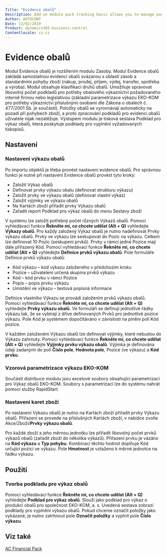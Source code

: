 ```yaml
---
Title: "Evidence obalů"
Description: Add-on module pack tracking basic allows you to manage packs.
Author: AUTOCONT
Date: 13/02/2019
Product: dynamics365-business-central
Contentlocale: cs-cz
---
```


# <a name="ac-fp-pack-tracking-basic"></a>Evidence obalů

Modul Evidence obalů je rozšířením modulu Zásoby.
Modul Evidence obalů zakládá samostatnou evidenci obalů svázanou s oblastí zásob a standardními pohyby zboží (nákup, prodej, příjem, výdej, transfer, spotřeba a výroba). 
Modul obsahuje klasifikaci druhů obalů. Umožňuje spravovat libovolný počet podkladů pro potřeby obalového výkaznictví požadovaného interně firmou nebo legislativou (základní parametrizace výkazu EKO-KOM pro potřeby výkaznictví příslušnými osobami dle Zákona o obalech č. 477/2001 Sb. je součástí). 
Položky obalů se vyrovnávají automaticky na pozadí při pohybech zboží, a proto zpracování podkladů pro evidenci obalů uživatele nijak nezatěžuje. Výstupem modulu je tisková sestava Podklad pro výkaz obalů, která poskytuje podklady pro vyplnění vyžadovaných tiskopisů.


## Nastavení

### Nastavení výkazu obalů

Po importu objektů je třeba provést nastavení evidence obalů.
Pro správnou funkci je nutné při nastavení Evidence obalů provést tyto kroky:
* Založit Výkaz obalů
* Definovat prvky výkazu obalu (definovat strukturu výkazu)
* Založit prvky ve výkazu obalů (definovat vlastní výkaz)
* Založit výjimky ve výkazu obalů
* Na Kartách zboží přiřadit prvky Výkazu obalů
* Zařadit report Podklad pro výkaz obalů do menu Sestavy zboží

V systému lze založit potřebný počet různých Výkazů obalů. Pomocí vyhledávací funkce **Řekněte mi, co chcete udělat (Alt + Q)** vyhledejte **Výkazy obalů**.
Pro každý založený Výkaz obalů je nutno nadefinovat Prvky výkazu obalů. Prvky ve výkazu lze seskupovat do Pozic na výkazu. Celkem lze definovat 10 Pozic (seskupení prvků). Prvky v rámci jedné Pozice mají dále přiřazený Kód.
Pomocí vyhledávací funkce **Řekněte mi, co chcete udělat (Alt + Q)** vyhledejte **Definice prvků výkazu obalů**.
Pole formuláře Definice prvků výkazu obalů:
* Kód výkazu – kód výkazu založeného v předchozím kroku
* Pozice – uživatelem určená skupina prvků výkazu
* Kód – kód prvku v rámci Pozice
* Popis – popis prvku výkazu
* Umístění ve výkazu – textová popisná informace

Definice vlastního Výkazu se provádí založením prvků výkazu obalů. Pomocí vyhledávací funkce **Řekněte mi, co chcete udělat (Alt + Q)** vyhledejte **Prvky výkazu obalů**. Ve formuláři se definují jednotlivé řádky výkazu tak, že se vybírají z dříve definovaných Prvků pro jednotlivé pozice výkazu. Pole Kód je systémem dopočítáváno v závislosti na plnění polí Kód pozice.

V každém založeném Výkazu obalů lze definovat výjimky, které nebudou do Výkazu zahrnuty. Pomocí vyhledávací funkce **Řekněte mi, co chcete udělat (Alt + Q)** vyhledejte **Výjimky prvku výkazu obalů**.   Výjimka je definována údaji zadanými do polí **Číslo pole**, **Hodnota pole**, Pozice (ve výkazu) a **Kód prvku**.

### Vzorová parametrizace výkazu EKO-KOM

Součástí distribuce modulu jsou excelové soubory obsahující parametrizaci pro Výkaz obalů EKO-KOM. Soubory s parametrizací lze do systému nahrát pomocí služby RapidStart.

### Nastavení karet zboží

Po nastavení Výkazu obalů je nutno na Kartách zboží přiřadit prvky Výkazu obalů.
Přiřazení se provede na příslušných Kartách zboží, v nabídce zvolte Akce/Zboží/**Prvky výkazu obalů**.

Pro každé zboží a jeho měrnou jednotku lze přiřadit libovolný počet prvků výkazů obalů (zařadit zboží do několika výkazů). Přiřazení prvku je vázáno na **Kód výkazu** a **Typ pohybu**. Kombinaci těchto hodnot doplňuje Kód určující pozici ve výkazu. Pole **Hmotnost** je vztaženo k měrné jednotce na řádku výkazu.

## Použití

### Tvorba podkladu pro výkaz obalů

Pomocí vyhledávací funkce **Řekněte mi, co chcete udělat (Alt + Q)** vyhledejte **Podklad pro výkaz obalů**. Slouží jako podklad pro výkaz o produkci obalů pro společnost EKO-KOM, a. s. Uvedená sestava zobrazí podklady pro vyplnění výkazu obalů.
Pokud chceme označit položky jako vykázané, je nutno zatrhnout pole **Označit položky** a vyplnit pole **Číslo výkazu**.

## <a name="see-also"></a>Viz také  
[AC Financial Pack](ac-fp-financial-pack.md)
